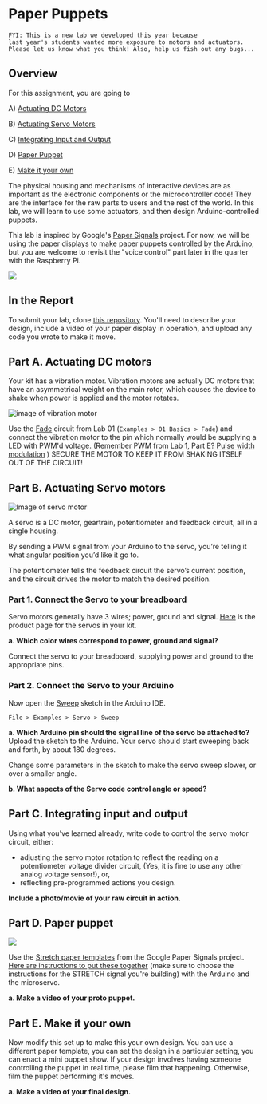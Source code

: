 # Paper Puppets

```text
FYI: This is a new lab we developed this year because 
last year's students wanted more exposure to motors and actuators. 
Please let us know what you think! Also, help us fish out any bugs...
```

## Overview

For this assignment, you are going to

A\) [Actuating DC Motors](lab-04.md#part-a-actuating-dc-motors)

B\) [Actuating Servo Motors](lab-04.md#part-b-actuating-servo-motors)

C\) [Integrating Input and Output](lab-04.md#part-c-integrating-input-and-output)

D\) [Paper Puppet](lab-04.md#part-d-paper-puppet)

E\) [Make it your own](lab-04.md#part-e-make-it-your-own)

The physical housing and mechanisms of interactive devices are as important as the electronic components or the microcontroller code! They are the interface for the raw parts to users and the rest of the world. In this lab, we will learn to use some actuators, and then design Arduino-controlled puppets.

This lab is inspired by Google's [Paper Signals](https://papersignals.withgoogle.com) project. For now, we will be using the paper displays to make paper puppets controlled by the Arduino, but you are welcome to revisit the "voice control" part later in the quarter with the Raspberry Pi.

![](https://github.com/FAR-Lab/Developing-and-Designing-Interactive-Devices/raw/docs/wave.gif)

## In the Report

To submit your lab, clone [this repository](https://github.com/FAR-Lab/IDD-Fa18-Lab4). You'll need to describe your design, include a video of your paper display in operation, and upload any code you wrote to make it move.

## Part A. Actuating DC motors

Your kit has a vibration motor. Vibration motors are actually DC motors that have an asymmetrical weight on the main rotor, which causes the device to shake when power is applied and the motor rotates.

![image of vibration motor](https://cdn-shop.adafruit.com/145x109/1201-01.jpg)

Use the [Fade](https://www.arduino.cc/en/tutorial/fade) circuit from Lab 01 \(`Examples > 01 Basics > Fade`\) and connect the vibration motor to the pin which normally would be supplying a LED with PWM'd voltage. \(Remember PWM from Lab 1, Part E? [Pulse width modulation](https://github.com/FAR-Lab/Developing-and-Designing-Interactive-Devices/wiki/Lab-01#part-e-fade-a-led-using-arduino) \) SECURE THE MOTOR TO KEEP IT FROM SHAKING ITSELF OUT OF THE CIRCUIT!

## Part B. Actuating Servo motors

![Image of servo motor](https://cdn-shop.adafruit.com/145x109/169-06.jpg)

A servo is a DC motor, geartrain, potentiometer and feedback circuit, all in a single housing.

By sending a PWM signal from your Arduino to the servo, you’re telling it what angular position you’d like it go to.

The potentiometer tells the feedback circuit the servo’s current position, and the circuit drives the motor to match the desired position.

### Part 1. Connect the Servo to your breadboard

Servo motors generally have 3 wires; power, ground and signal. [Here](https://www.adafruit.com/product/169) is the product page for the servos in your kit.

**a. Which color wires correspond to power, ground and signal?**

Connect the servo to your breadboard, supplying power and ground to the appropriate pins.

### Part 2. Connect the Servo to your Arduino

Now open the [Sweep](https://www.arduino.cc/en/Tutorial/Sweep) sketch in the Arduino IDE.

`File > Examples > Servo > Sweep`

**a. Which Arduino pin should the signal line of the servo be attached to?** Upload the sketch to the Arduino. Your servo should start sweeping back and forth, by about 180 degrees.

Change some parameters in the sketch to make the servo sweep slower, or over a smaller angle.

**b. What aspects of the Servo code control angle or speed?**

## Part C. Integrating input and output

Using what you've learned already, write code to control the servo motor circuit, either:

* adjusting the servo motor rotation to reflect the reading on a potentiometer voltage divider circuit, \(Yes, it is fine to use any other analog voltage sensor!\), or, 
* reflecting pre-programmed actions you design. 

**Include a photo/movie of your raw circuit in action.**

## Part D. Paper puppet

![](https://papersignals.withgoogle.com/static/images/instructions/slides/stretch_00011.png)

Use the [Stretch paper templates](https://papersignals.withgoogle.com/static/files/stretch.pdf) from the Google Paper Signals project. [Here are instructions to put these together](https://papersignals.withgoogle.com/getstarted#put-it-all-together) \(make sure to choose the instructions for the STRETCH signal you're building\) with the Arduino and the microservo.

**a. Make a video of your proto puppet.**

## Part E. Make it your own

Now modify this set up to make this your own design. You can use a different paper template, you can set the design in a particular setting, you can enact a mini puppet show. If your design involves having someone controlling the puppet in real time, please film that happening. Otherwise, film the puppet performing it's moves.

**a. Make a video of your final design.**

